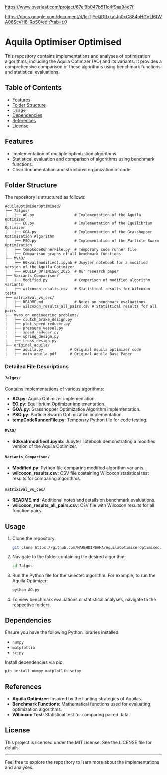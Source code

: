
https://www.overleaf.com/project/67ef9b047b511c4f9aa94c7f

https://docs.google.com/document/d/1ciTjYeQDRxkatJn0xC884oHGVLI6fWA06ScVH8-RpS0/edit?tab=t.0


# Aquila Optimiser Optimised

This repository contains implementations and analyses of optimization algorithms, including the Aquila Optimizer (AO) and its variants. It provides a comprehensive comparison of these algorithms using benchmark functions and statistical evaluations.

## Table of Contents

- [Features](#features)
- [Folder Structure](#folder-structure)
- [Usage](#usage)
- [Dependencies](#dependencies)
- [References](#references)
- [License](#license)

## Features

- Implementation of multiple optimization algorithms.
- Statistical evaluation and comparison of algorithms using benchmark functions.
- Clear documentation and structured organization of code.

## Folder Structure

The repository is structured as follows:

```
AquilaOptimiserOptimised/
├── 7algos/
│   ├── AO.py                  # Implementation of the Aquila Optimizer
│   ├── EO.py                  # Implementation of the Equilibrium Optimizer
│   ├── GOA.py                 # Implementation of the Grasshopper Optimization Algorithm
│   ├── PSO.py                 # Implementation of the Particle Swarm Optimization
│   ├── tempCodeRunnerFile.py  # Temporary code runner file
|   ├── Comparison graphs of all benchmark functions 
├── MVAO/
│   ├── 60kval(modified).ipynb # Jupyter notebook for a modified version of the Aquila Optimizer
|   ├── AQUILA_OPTIMISER_2025  # Our research paper
├── Variants_Comparison/
│   ├── Modified.py            # Comparison of modified algorithm variants
│   ├── wilcoxon_results.csv   # Statistical results for Wilcoxon tests
├── matrixEval_vs_cec/
│   ├── README.md              # Notes on benchmark evaluations
│   ├── wilcoxon_results_all_pairs.csv # Statistical results for all pairs
├── mvao_on_engineering_problems/
|   ├── clutch_brake_design.py
|   ├── plot_speed_reducer.py
|   ├── pressure_vessel.py
|   ├── speed_reducer.py
|   ├── spring_design.py
|   ├── truss_design.py
├── original_aquila/
|   ├── aquila.py            # Original Aquila optimizer code
|   ├── main aquila.pdf      # Original Aquila Base Paper
```

### Detailed File Descriptions

#### `7algos/`
Contains implementations of various algorithms:
- **AO.py**: Aquila Optimizer implementation.
- **EO.py**: Equilibrium Optimizer implementation.
- **GOA.py**: Grasshopper Optimization Algorithm implementation.
- **PSO.py**: Particle Swarm Optimization implementation.
- **tempCodeRunnerFile.py**: Temporary Python file for code testing.

#### `MVAO/`
- **60kval(modified).ipynb**: Jupyter notebook demonstrating a modified version of the Aquila Optimizer.

#### `Variants_Comparison/`
- **Modified.py**: Python file comparing modified algorithm variants.
- **wilcoxon_results.csv**: CSV file containing Wilcoxon statistical test results for comparing algorithms.

#### `matrixEval_vs_cec/`
- **README.md**: Additional notes and details on benchmark evaluations.
- **wilcoxon_results_all_pairs.csv**: CSV file with Wilcoxon results for all function pairs.

## Usage

1. Clone the repository:
   ```bash
   git clone https://github.com/HARSHDIPSAHA/AquilaOptimiserOptimised.git
   ```

2. Navigate to the folder containing the desired algorithm:
   ```bash
   cd 7algos
   ```

3. Run the Python file for the selected algorithm. For example, to run the Aquila Optimizer:
   ```bash
   python AO.py
   ```

4. To view benchmark evaluations or statistical analyses, navigate to the respective folders.

## Dependencies

Ensure you have the following Python libraries installed:
- `numpy`
- `matplotlib`
- `scipy`

Install dependencies via pip:
```bash
pip install numpy matplotlib scipy
```

## References

- **Aquila Optimizer**: Inspired by the hunting strategies of Aquilas.
- **Benchmark Functions**: Mathematical functions used for evaluating optimization algorithms.
- **Wilcoxon Test**: Statistical test for comparing paired data.

## License

This project is licensed under the MIT License. See the LICENSE file for details.

---

Feel free to explore the repository to learn more about the implementations and analyses.
